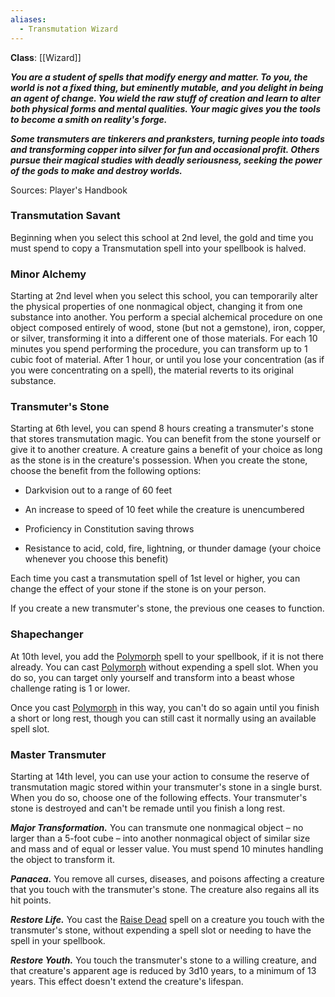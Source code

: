 ```yaml
---
aliases:
  - Transmutation Wizard
---
```

**Class**: [[Wizard]] 

**_You are a student of spells that modify energy and matter. To you, the world is not a fixed thing, but eminently mutable, and you delight in being an agent of change. You wield the raw stuff of creation and learn to alter both physical forms and mental qualities. Your magic gives you the tools to become a smith on reality's forge._**

**_Some transmuters are tinkerers and pranksters, turning people into toads and transforming copper into silver for fun and occasional profit. Others pursue their magical studies with deadly seriousness, seeking the power of the gods to make and destroy worlds._**

Sources: Player's Handbook

### Transmutation Savant

Beginning when you select this school at 2nd level, the gold and time you must spend to copy a Transmutation spell into your spellbook is halved.

### Minor Alchemy

Starting at 2nd level when you select this school, you can temporarily alter the physical properties of one nonmagical object, changing it from one substance into another. You perform a special alchemical procedure on one object composed entirely of wood, stone (but not a gemstone), iron, copper, or silver, transforming it into a different one of those materials. For each 10 minutes you spend performing the procedure, you can transform up to 1 cubic foot of material. After 1 hour, or until you lose your concentration (as if you were concentrating on a spell), the material reverts to its original substance.

### Transmuter's Stone

Starting at 6th level, you can spend 8 hours creating a transmuter's stone that stores transmutation magic. You can benefit from the stone yourself or give it to another creature. A creature gains a benefit of your choice as long as the stone is in the creature's possession. When you create the stone, choose the benefit from the following options:

- Darkvision out to a range of 60 feet

- An increase to speed of 10 feet while the creature is unencumbered

- Proficiency in Constitution saving throws

- Resistance to acid, cold, fire, lightning, or thunder damage (your choice whenever you choose this benefit)

Each time you cast a transmutation spell of 1st level or higher, you can change the effect of your stone if the stone is on your person.

If you create a new transmuter's stone, the previous one ceases to function.

### Shapechanger

At 10th level, you add the [Polymorph](http://dnd5e.wikidot.com/spell:polymorph) spell to your spellbook, if it is not there already. You can cast [Polymorph](http://dnd5e.wikidot.com/spell:polymorph) without expending a spell slot. When you do so, you can target only yourself and transform into a beast whose challenge rating is 1 or lower.

Once you cast [Polymorph](http://dnd5e.wikidot.com/spell:polymorph) in this way, you can't do so again until you finish a short or long rest, though you can still cast it normally using an available spell slot.

### Master Transmuter

Starting at 14th level, you can use your action to consume the reserve of transmutation magic stored within your transmuter's stone in a single burst. When you do so, choose one of the following effects. Your transmuter's stone is destroyed and can't be remade until you finish a long rest.

**_Major Transformation._** You can transmute one nonmagical object – no larger than a 5-foot cube – into another nonmagical object of similar size and mass and of equal or lesser value. You must spend 10 minutes handling the object to transform it.

**_Panacea._** You remove all curses, diseases, and poisons affecting a creature that you touch with the transmuter's stone. The creature also regains all its hit points.

**_Restore Life._** You cast the [Raise Dead](http://dnd5e.wikidot.com/spell:raise-dead) spell on a creature you touch with the transmuter's stone, without expending a spell slot or needing to have the spell in your spellbook.

**_Restore Youth._** You touch the transmuter's stone to a willing creature, and that creature's apparent age is reduced by 3d10 years, to a minimum of 13 years. This effect doesn't extend the creature's lifespan.